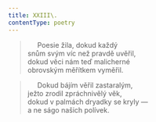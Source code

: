 ```yaml
---
title: XXIII\.
contentType: poetry
---
```


<section>

>      Poesie žila, dokud každý  
> snům svým víc než pravdě uvěřil,  
> dokud věci nám teď malicherné  
> obrovským měřítkem vyměřil.

>      Dokud bájím věřil zastaralým,  
> ježto zrodil zpráchnivělý věk,  
> dokud v palmách dryadky se kryly —  
> a ne ságo našich polívek.

</section>
